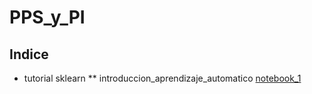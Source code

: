 # PPS_y_PI

## Indice
* tutorial sklearn
** introduccion_aprendizaje_automatico [notebook_1](tutorial-sklearn/notebooks-spanish/01-introduccion_aprendizaje_automatico.html)
